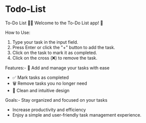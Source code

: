 # Todo-List

To-Do List 📝✅
Welcome to the To-Do List app! 📅

How to Use:
1. Type your task in the input field.
2. Press Enter or click the "+" button to add the task.
3. Click on the task to mark it as completed.
4. Click on the cross (❌) to remove the task.

Features:- 
📝 Add and manage your tasks with ease
- ✅ Mark tasks as completed
- 🗑️ Remove tasks you no longer need
- 🎨 Clean and intuitive design

Goals:-
Stay organized and focused on your tasks
- Increase productivity and efficiency
- Enjoy a simple and user-friendly task management experience.
